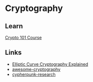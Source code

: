 # Cryptography

## Learn 
[Crypto 101 Course](https://www.crypto101.io/)

## Links
* [Elliptic Curve Cryptography Explained](https://fangpenlin.com/posts/2019/10/07/elliptic-curve-cryptography-explained/)
* [awesome-cryptography](https://github.com/sobolevn/awesome-cryptography)
* [cypherpunk-research](https://github.com/tombusby/cypherpunk-research/tree/be387755363b0d8c5bd38aabec8385f449a262ef)
